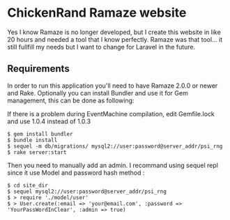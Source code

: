 # ChickenRand Ramaze website

Yes I know Ramaze is no longer developed, but I create this website in like 20 hours and needed a tool that I know perfectly.
Ramaze was that tool... it still fullfill my needs but I want to change for Laravel in the future.

## Requirements

In order to run this application you'll need to have Ramaze 2.0.0 or newer and
Rake. Optionally you can install Bundler and use it for Gem management, this
can be done as following:

If there is a problem during EventMachine compilation, edit Gemfile.lock and use 1.0.4 instead of 1.0.3

    $ gem install bundler
    $ bundle install
    $ sequel -m db/migrations/ mysql2://user:password@server_addr/psi_rng
    $ rake server:start

Then you need to manually add an admin. I recommand using sequel repl since it use Model and password hash method :

	$ cd site_dir
	$ sequel mysql2://user:password@server_addr/psi_rng
	$ > require './model/user'
	$ > User.create(:email => 'your@email.com', :password => 'YourPassWordInClear', :admin => true)
